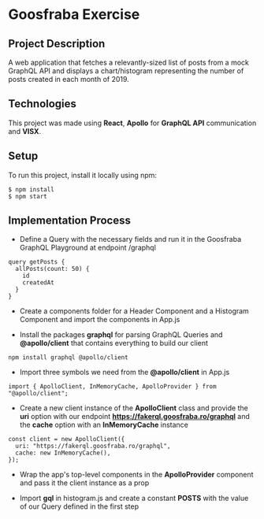 # Goosfraba Exercise

## Project Description

A web application that fetches a relevantly-sized list of posts from a mock GraphQL API and displays a chart/histogram representing the number of posts created in each month of 2019.

## Technologies

This project was made using **React**, **Apollo** for **GraphQL API** communication and **VISX**.

## Setup

To run this project, install it locally using npm:

```
$ npm install
$ npm start
```

## Implementation Process

- Define a Query with the necessary fields and run it in the Goosfraba GraphQL Playground at endpoint /graphql

```
query getPosts {
  allPosts(count: 50) {
    id
    createdAt
  }
}
```

- Create a components folder for a Header Component and a Histogram Component and import the components in App.js

- Install the packages **graphql** for parsing GraphQL Queries and **@apollo/client** that contains everything to build our client

```
npm install graphql @apollo/client
```

- Import three symbols we need from the **@apollo/client** in App.js

```
import { ApolloClient, InMemoryCache, ApolloProvider } from "@apollo/client";
```

- Create a new client instance of the **ApolloClient** class and provide the **uri** option with our endpoint **https://fakerql.goosfraba.ro/graphql** and the **cache** option with an **InMemoryCache** instance

```
const client = new ApolloClient({
  uri: "https://fakerql.goosfraba.ro/graphql",
  cache: new InMemoryCache(),
});
```

- Wrap the app's top-level components in the **ApolloProvider** component and pass it the client instance as a prop

- Import **gql** in histogram.js and create a constant **POSTS** with the value of our Query defined in the first step
